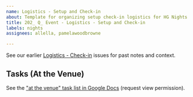 ```yaml
---
name: Logistics - Setup and Check-in
about: Template for organizing setup check-in logistics for HG Nights
title: 202_ Q_ Event - Logistics - Setup and Check-in
labels: nights
assignees: allella, pamelawoodbrowne

---
```


See our earlier [Logistics - Check-in](https://github.com/hackgvl/nights/issues?q=check-in+in%3Atitle+is%3Aissue) issues for past notes and context.

## Tasks (At the Venue)
See the ["at the venue" task list in Google Docs](https://docs.google.com/document/d/125rjwgs5GkJndW0W2NQOFAGp6f8dV33HrctWKhtORXk/edit?tab=t.0#heading=h.2l2heck4n42e) (request view permission).
